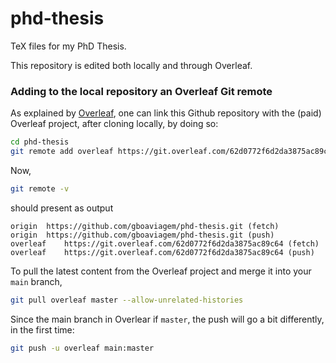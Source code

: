 # phd-thesis
TeX files for my PhD Thesis.

This repository is edited both locally and through Overleaf.

### Adding to the local repository an Overleaf Git remote
As explained by [Overleaf](https://www.overleaf.com/learn/how-to/Using_Git_and_GitHub),
one can link this Github repository with the (paid) Overleaf project, after cloning locally,
by doing so:
```sh
cd phd-thesis
git remote add overleaf https://git.overleaf.com/62d0772f6d2da3875ac89c64
```

Now,
```sh
git remote -v
```
should present as output
```
origin	https://github.com/gboaviagem/phd-thesis.git (fetch)
origin	https://github.com/gboaviagem/phd-thesis.git (push)
overleaf	https://git.overleaf.com/62d0772f6d2da3875ac89c64 (fetch)
overleaf	https://git.overleaf.com/62d0772f6d2da3875ac89c64 (push)
```

To pull the latest content from the Overleaf project and merge it into your `main` branch,
```sh
git pull overleaf master --allow-unrelated-histories
```

Since the main branch in Overlear if `master`, the push will go a bit differently, in the first time:
```sh
git push -u overleaf main:master
```
